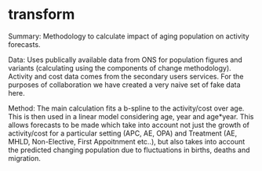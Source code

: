 # transform
Summary: Methodology to calculate impact of aging population on activity forecasts.  

Data: Uses publically available data from ONS for population figures and variants (calculating using the components of change methodology).  Activity and cost data comes from the secondary users services.  For the purposes of collaboration we have created a very naive set of fake data here.

Method: The main calculation fits a b-spline to the activity/cost over age.  This is then used in a linear model considering age, year and age\*year.  This allows forecasts to be made which take into account not just the growth of activity/cost for a particular setting (APC, AE, OPA) and Treatment (AE, MHLD, Non-Elective, First Appoitnment etc..), but also takes into account the predicted changing population due to fluctuations in births, deaths and migration. 
